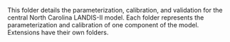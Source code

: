 This folder details the parameterization, calibration, and validation for the central North Carolina LANDIS-II model. Each folder represents the parameterization and calibration of one component of the model. Extensions have their own folders.
